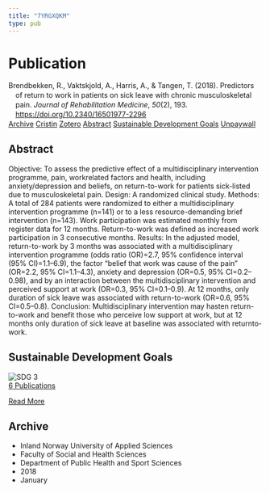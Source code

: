 ```yaml
---
title: "7YRGXQKM"
type: pub
---
```

<h1>Publication</h1>
<article id="csl-bib-container-7YRGXQKM" class="csl-bib-container">
  <div class="csl-bib-body" style="line-height: 1.35; padding-left: 1em; text-indent:-1em;">
  <div class="csl-entry">Brendbekken, R., Vaktskjold, A., Harris, A., &amp; Tangen, T. (2018). Predictors of return to work in patients on sick leave with chronic musculoskeletal pain. <i>Journal of Rehabilitation Medicine</i>, <i>50</i>(2), 193. <a href="https://doi.org/10.2340/16501977-2296">https://doi.org/10.2340/16501977-2296</a></div>
</div>
  <div class="csl-bib-buttons">
    <a href="#taxonomy-article-7YRGXQKM" class="csl-bib-button">Archive</a>
    <a href="https://app.cristin.no/results/show.jsf?id=1553624" alt="Cristin URL" class="csl-bib-button">Cristin</a>
    <a href="http://zotero.org/groups/5402882/items/7YRGXQKM" alt="Zotero URL" class="csl-bib-button">Zotero</a>
    <a href="#abstract-article-7YRGXQKM" class="csl-bib-button">Abstract</a>
    <a href="#sdg-article-7YRGXQKM" class="csl-bib-button">Sustainable Development Goals</a>
    <a href="https://www.medicaljournals.se/jrm/content_files/download.php?doi=10.2340/16501977-2296" class="csl-bib-button">Unpaywall</a>
  </div>
  <div id="csl-bib-meta-container-7YRGXQKM"></div>
</article>
<div id="csl-bib-meta-7YRGXQKM" class="csl-bib-meta">
  <article id="abstract-article-7YRGXQKM" class="abstract-article">
    <h1>Abstract</h1>
    Objective: To assess the predictive effect of a multidisciplinary intervention programme, pain, workrelated factors and health, including anxiety/depression and beliefs, on return-to-work for patients sick-listed due to musculoskeletal pain. Design: A randomized clinical study. Methods: A total of 284 patients were randomized to either a multidisciplinary intervention programme (n=141) or to a less resource-demanding brief intervention (n=143). Work participation was estimated monthly from register data for 12 months. Return-to-work was defined as increased work participation in 3 consecutive months. Results: In the adjusted model, return-to-work by 3 months was associated with a multidisciplinary intervention programme (odds ratio (OR)=2.7, 95% confidence interval (95% CI)=1.1–6.9), the factor “belief that work was cause of the pain” (OR=2.2, 95% CI=1.1–4.3), anxiety and depression (OR=0.5, 95% CI=0.2–0.98), and by an interaction between the multidisciplinary intervention and perceived support at work (OR=0.3, 95% CI=0.1–0.9). At 12 months, only duration of sick leave was associated with return-to-work (OR=0.6, 95% CI=0.5–0.8). Conclusion: Multidisciplinary intervention may hasten return-to-work and benefit those who perceive low support at work, but at 12 months only duration of sick leave at baseline was associated with returnto-work.
  </article>
  <article id="sdg-article-7YRGXQKM" class="sdg-article">
    <h1>Sustainable Development Goals</h1>
    <div class="sdg-container"><div id="sdg3" class="sdg"> <img src="{{< params subfolder >}}images/sdg/sdg03_en.png" class="image" alt="SDG 3"> <div class="sdg-overlay"> <a href="{{< params subfolder >}}en/archive/?sdg=3#archive" class="sdg-publication-count"><span>6</span> Publications</a> <p><a href="https://sdgs.un.org/goals/goal3" class="sdg-read-more">Read More</a></p> </div> </div></div>
  </article>
  <article id="taxonomy-article-7YRGXQKM" class="taxonomy-article">
    <h1>Archive</h1>
    <ul>
      <li>Inland Norway University of Applied Sciences</li>
      <li>Faculty of Social and Health Sciences</li>
      <li>Department of Public Health and Sport Sciences</li>
      <li>2018</li>
      <li>January</li>
    </ul>
  </article>
</div>

